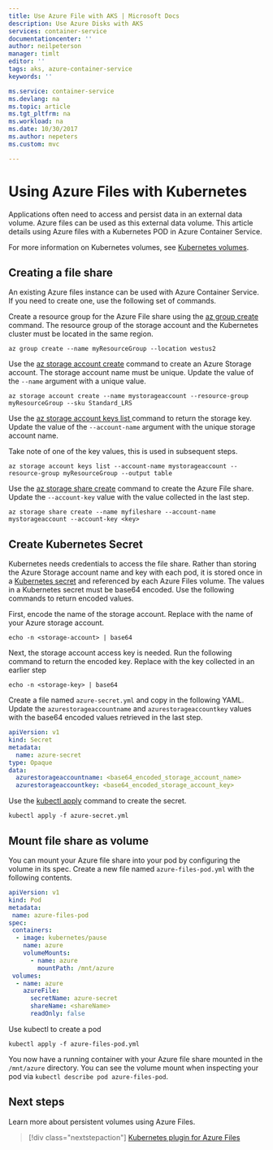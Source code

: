 ```yaml
---
title: Use Azure File with AKS | Microsoft Docs
description: Use Azure Disks with AKS
services: container-service
documentationcenter: ''
author: neilpeterson
manager: timlt
editor: ''
tags: aks, azure-container-service
keywords: ''

ms.service: container-service
ms.devlang: na
ms.topic: article
ms.tgt_pltfrm: na
ms.workload: na
ms.date: 10/30/2017
ms.author: nepeters
ms.custom: mvc

---
```


# Using Azure Files with Kubernetes

Applications often need to access and persist data in an external data volume. Azure files can be used as this external data volume. This article details using Azure files with a Kubernetes POD in Azure Container Service.

For more information on Kubernetes volumes, see [Kubernetes volumes][kubernetes-volumes].

## Creating a file share

An existing Azure files instance can be used with Azure Container Service. If you need to create one, use the following set of commands.

Create a resource group for the Azure File share using the [az group create][az-group-create] command. The resource group of the storage account and the Kubernetes cluster must be located in the same region.

```azurecli-interactive
az group create --name myResourceGroup --location westus2
```

Use the [az storage account create][az-storage-create] command to create an Azure Storage account. The storage account name must be unique. Update the value of the `--name` argument with a unique value.

```azurecli-interactive
az storage account create --name mystorageaccount --resource-group myResourceGroup --sku Standard_LRS
```

Use the [az storage account keys list ][az-storage-key-list] command to return the storage key. Update the value of the `--account-name` argument with the unique storage account name.

Take note of one of the key values, this is used in subsequent steps.

```azurecli-interactive
az storage account keys list --account-name mystorageaccount --resource-group myResourceGroup --output table
```

Use the [az storage share create][az-storage-share-create] command to create the Azure File share. Update the `--account-key` value with the value collected in the last step.

```azurecli-interactive
az storage share create --name myfileshare --account-name mystorageaccount --account-key <key>
```

## Create Kubernetes Secret

Kubernetes needs credentials to access the file share. Rather than storing the Azure Storage account name and key with each pod, it is stored once in a [Kubernetes secret][kubernetes-secret] and referenced by each Azure Files volume. The values in a Kubernetes secret must be base64 encoded. Use the following commands to return encoded values.

First, encode the name of the storage account. Replace <storage-account> with the name of your Azure storage account.

```azurecli-interactive
echo -n <storage-account> | base64
```

Next, the storage account access key is needed. Run the following command to return the encoded key. Replace <storage-key> with the key collected in an earlier step

```azurecli-interactive
echo -n <storage-key> | base64
```

Create a file named `azure-secret.yml` and copy in the following YAML. Update the `azurestorageaccountname` and `azurestorageaccountkey` values with the base64 encoded values retrieved in the last step.

```yaml
apiVersion: v1
kind: Secret
metadata:
  name: azure-secret
type: Opaque
data:
  azurestorageaccountname: <base64_encoded_storage_account_name>
  azurestorageaccountkey: <base64_encoded_storage_account_key>
```

Use the [kubectl apply][kubectl-apply] command to create the secret.

```azurecli-interactive
kubectl apply -f azure-secret.yml
```

## Mount file share as volume

You can mount your Azure file share into your pod by configuring the volume in its spec. Create a new file named `azure-files-pod.yml` with the following contents.

```yaml
apiVersion: v1
kind: Pod
metadata:
 name: azure-files-pod
spec:
 containers:
  - image: kubernetes/pause
    name: azure
    volumeMounts:
      - name: azure
        mountPath: /mnt/azure
 volumes:
  - name: azure
    azureFile:
      secretName: azure-secret
      shareName: <shareName>
      readOnly: false
```

Use kubectl to create a pod

```azurecli-interactive
kubectl apply -f azure-files-pod.yml
```

You now have a running container with your Azure file share mounted in the `/mnt/azure` directory. You can see the volume mount when inspecting your pod via `kubectl describe pod azure-files-pod`.

## Next steps

Learn more about persistent volumes using Azure Files.

> [!div class="nextstepaction"]
> [Kubernetes plugin for Azure Files](https://github.com/kubernetes/examples/blob/master/staging/volumes/azure_file/README.md)

<!-- LINKS -->
[kubernetes-volumes]: https://kubernetes.io/docs/concepts/storage/volumes/
[az-storage-create]: /cli/azure/storage/account#az_storage_account_create
[az-storage-key-list]: /cli/azure/storage/account/keys#az_storage_account_keys_list
[az-storage-share-create]: /cli/azure/storage/share#az_storage_share_create
[kubectl-apply]: https://kubernetes.io/docs/user-guide/kubectl/v1.8/#apply
[kubernetes-secret]: https://kubernetes.io/docs/concepts/configuration/secret/
[az-group-create]: /cli/azure/group#az_group_create